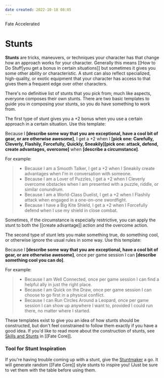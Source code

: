 ```yaml
---
date created: 2022-10-18 08:05
---
```


Fate Accelerated

# Stunts

**Stunts** are tricks, maneuvers, or techniques your character has that change how an approach works for your character. Generally this means [[How to Do Stuff|you get a bonus in certain situations]] but sometimes it gives you some other ability or characteristic. A stunt can also reflect specialized, high-quality, or exotic equipment that your character has access to that gives them a frequent edge over other characters.

There's no definitive list of stunts that you pick from; much like aspects, everyone composes their own stunts. There are two basic templates to guide you in composing your stunts, so you do have something to work from.

The first type of stunt gives you a +2 bonus when you use a certain approach in a certain situation. Use this template:

Because I **[describe some way that you are exceptional, have a cool bit of gear, or are otherwise awesome]**, I get a +2 when I **[pick one: Carefully, Cleverly, Flashily, Forcefully, Quickly, Sneakily][pick one: attack, defend, create advantages, overcome]** when **[describe a circumstance]**.

For example:

> - Because I am a Smooth Talker, I get a +2 when I Sneakily create advantages when I'm in conversation with someone.
> - Because I am a Lover of Puzzles, I get a +2 when I Cleverly overcome obstacles when I am presented with a puzzle, riddle, or similar conundrum.
> - Because I am a World-Class Duelist, I get a +2 when I Flashily attack when engaged in a one-on-one swordfight.
> - Because I have a Big Kite Shield, I get a +2 when I Forcefully defend when I use my shield in close combat.

Sometimes, if the circumstance is especially restrictive, you can apply the stunt to both the [[create advantage]] action and the overcome action.

The second type of stunt lets you make something true, do something cool, or otherwise ignore the usual rules in some way. Use this template:

Because I **[describe some way that you are exceptional, have a cool bit of gear, or are otherwise awesome]**, once per game session I can **[describe something cool you can do]**.

For example:

> - Because I am Well Connected, once per game session I can find a  helpful ally in just the right place.
> - Because I am Quick on the Draw, once per game session I can choose  to go first in a physical conflict.
> - Because I can Run Circles Around a Leopard, once per game session I can show up anywhere I want to, provided I could run there, no matter where I started.

These templates exist to give you an idea of how stunts should be constructed, but don't feel constrained to follow them exactly if you have a good idea. If you'd like to read more about the construction of stunts, see [Skills and Stunts](https://fate-core/skills-stunts/index.html "Skills & Stunts (in [[Fate Core]])") in [[Fate Core]].

### Tool for Stunt Inspiration

If you're having trouble coming up with a stunt, give the [Stuntmaker](https://fate-srd.com/stunt-maker/index.html) a go. It will generate random [[Fate Core]] style stunts to inspire you! (Just be sure to vet them with the table before using them.
